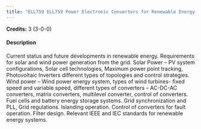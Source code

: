 ```yaml
---
title: "ELL759 ELL759 Power Electronic Converters for Renewable Energy Systems"
---
```

**Credits:** 3 (3-0-0)

#### Description
Current status and future developments in renewable energy. Requirements for solar and wind power generation from the grid. Solar Power – PV system configurations, Solar cell technologies, Maximum power point tracking, Photovoltaic Inverters different types of topologies and control strategies. Wind power – Wind power energy system, types of wind turbines- fixed speed and variable speed, different types of converters – AC-DC-AC converters, matrix converters, multilevel converter, control of converters. Fuel cells and battery energy storage systems. Grid synchronization and PLL, Grid regulations. Islanding operation. Control of converters for fault operation. Filter design. Relevant IEEE and IEC standards for renewable energy systems.